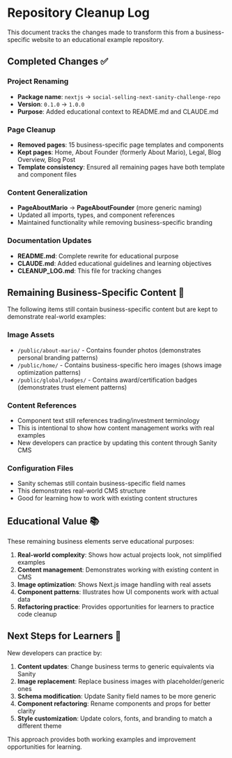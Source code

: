 # Repository Cleanup Log

This document tracks the changes made to transform this from a business-specific website to an educational example repository.

## Completed Changes ✅

### Project Renaming
- **Package name**: `nextjs` → `social-selling-next-sanity-challenge-repo`
- **Version**: `0.1.0` → `1.0.0`
- **Purpose**: Added educational context to README.md and CLAUDE.md

### Page Cleanup
- **Removed pages**: 15 business-specific page templates and components
- **Kept pages**: Home, About Founder (formerly About Mario), Legal, Blog Overview, Blog Post
- **Template consistency**: Ensured all remaining pages have both template and component files

### Content Generalization
- **PageAboutMario** → **PageAboutFounder** (more generic naming)
- Updated all imports, types, and component references
- Maintained functionality while removing business-specific branding

### Documentation Updates
- **README.md**: Complete rewrite for educational purpose
- **CLAUDE.md**: Added educational guidelines and learning objectives
- **CLEANUP_LOG.md**: This file for tracking changes

## Remaining Business-Specific Content 🔄

The following items still contain business-specific content but are kept to demonstrate real-world examples:

### Image Assets
- `/public/about-mario/` - Contains founder photos (demonstrates personal branding patterns)
- `/public/home/` - Contains business-specific hero images (shows image optimization patterns)
- `/public/global/badges/` - Contains award/certification badges (demonstrates trust element patterns)

### Content References
- Component text still references trading/investment terminology
- This is intentional to show how content management works with real examples
- New developers can practice by updating this content through Sanity CMS

### Configuration Files
- Sanity schemas still contain business-specific field names
- This demonstrates real-world CMS structure
- Good for learning how to work with existing content structures

## Educational Value 📚

These remaining business elements serve educational purposes:

1. **Real-world complexity**: Shows how actual projects look, not simplified examples
2. **Content management**: Demonstrates working with existing content in CMS
3. **Image optimization**: Shows Next.js image handling with real assets
4. **Component patterns**: Illustrates how UI components work with actual data
5. **Refactoring practice**: Provides opportunities for learners to practice code cleanup

## Next Steps for Learners 🎯

New developers can practice by:

1. **Content updates**: Change business terms to generic equivalents via Sanity
2. **Image replacement**: Replace business images with placeholder/generic ones
3. **Schema modification**: Update Sanity field names to be more generic
4. **Component refactoring**: Rename components and props for better clarity
5. **Style customization**: Update colors, fonts, and branding to match a different theme

This approach provides both working examples and improvement opportunities for learning.